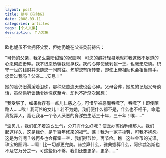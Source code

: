 ```yaml
---
layout: post
title: 续写《守财奴》
date: 2008-03-11
categories: articles
tags: [个人文集]
description: 个人文集
---
```


欧也妮虽不曾拥怀父爱，但她仍跪在父亲灵前祷告： 

 "可怜的父亲，我多么冀盼甜蜜的家园啊！可您的癖好轻易地就将我这微不足道的心愿彻底击碎。我不恨您诱骗我继承权。我的心即使被剥裂一空，也毫无怨愤。积守一世的钱财并未随您一同前往。乞望您有所转变，即使上帝相助也会相当棘手。您爱过我吗？父亲……安息！" 

 她的脸仍旧潺湲着泪珠，那种悲苦连天使也会心碎。父母合葬，她忽的记起父母谈话，虽然偷听谈话令她愧疚至今，却也不近渐次回想： 

 "我受够了，如果你存有一点儿仁慈之心，可惜早被恶魔吞噬了，吞噬了！即使陌路人……唉！我可怜的女儿！若不为她，我们便什么都不是，什么也不相干。命运真捉弄人，竟让我与一个令人厌恶的鼻涕虫生活三十年，三十年！唉……" 

 "宝贝儿，我们犯不着这么生气，分开有什么好呢？便宜办离婚手续那人。我们一起这样久，这是缘份，是千百年修来的福气。瞧！我为一家子操劳，可我不抱怨。这是为何呢？钱再多也会挥霍一空，我们得节俭，再节俭。瞧！这些金币的光泽，珠宝的圆润……啊！比一切都更完美。赫拉算什么，雅典娜算什么，阿佛忒洛斯也不及它万分之一。可这些仍不够，我们还要更多，更多……" 
